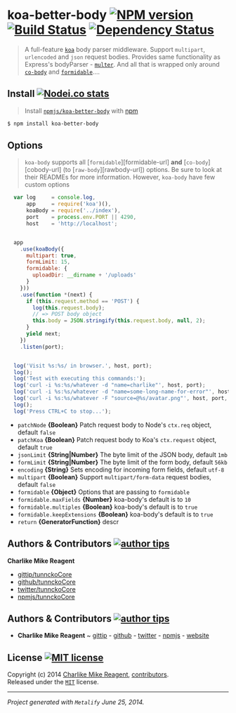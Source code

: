 # koa-better-body [![NPM version][npmjs-img]][npmjs-url] [![Build Status][travis-img]][travis-url] [![Dependency Status][depstat-img]][depstat-url]

> A full-feature [`koa`](https://github.com/koajs/koa) body parser middleware. Support `multipart`, `urlencoded` and `json` request bodies. Provides same functionality as Express's bodyParser - [`multer`](https://github.com/expressjs/multer). And all that is wrapped only around
[`co-body`](https://github.com/visionmedia/co-body) and [`formidable`](https://felixge/node-formidable)....


## Install [![Nodei.co stats][npmjs-install]][npmjs-url] 
> Install [`npmjs/koa-better-body`](http://npm.im/koa-better-body) with [npm](https://npm.im)

```bash
$ npm install koa-better-body
```

## Options

> `koa-body` supports all [`formidable`][formidable-url] **and** [`co-body`][cobody-url] (to [`raw-body`][rawbody-url]) options. Be sure to look at their READMEs for more information. However, `koa-body` have few custom options

```js
  var log     = console.log,
      app     = require('koa')(),
      koaBody = require('../index'),
      port    = process.env.PORT || 4290,
      host    = 'http://localhost';


  app
    .use(koaBody({
      multipart: true,
      formLimit: 15,
      formidable: {
        uploadDir: __dirname + '/uploads'
      }
    }))
    .use(function *(next) {
      if (this.request.method == 'POST') {
        log(this.request.body);
        // => POST body object
        this.body = JSON.stringify(this.request.body, null, 2);
      }
      yield next;
    })
    .listen(port);


  log('Visit %s:%s/ in browser.', host, port);
  log();
  log('Test with executing this commands:');
  log('curl -i %s:%s/whatever -d "name=charlike"', host, port);
  log('curl -i %s:%s/whatever -d "name=some-long-name-for-error"', host, port);
  log('curl -i %s:%s/whatever -F "source=@%s/avatar.png"', host, port, __dirname);
  log();
  log('Press CTRL+C to stop...');
```

- `patchNode` **{Boolean}** Patch request body to Node's `ctx.req` object, default `false`
- `patchKoa` **{Boolean}** Patch request body to Koa's `ctx.request` object, default `true`
- `jsonLimit` **{String|Number}** The byte limit of the JSON body, default `1mb`
- `formLimit` **{String|Number}** The byte limit of the form body, default `56kb`
- `encoding` **{String}** Sets encoding for incoming form fields, default `utf-8`
- `multipart` **{Boolean}** Support `multipart/form-data` request bodies, default `false`
- `formidable` **{Object}** Options that are passing to `formidable`
- `formidable.maxFields` **{Number}** koa-body's default is to `10`
- `formidable.multiples` **{Boolean}** koa-body's default is to `true`
- `formidable.keepExtensions` **{Boolean}** koa-body's default is to `true`
- `return` **{GeneratorFunction}** descr


## Authors & Contributors [![author tips][author-gittip-img]][author-gittip]
**Charlike Mike Reagent**
+ [gittip/tunnckoCore][author-gittip]
+ [github/tunnckoCore][author-github]
+ [twitter/tunnckoCore][author-twitter]
+ [npmjs/tunnckoCore][author-npmjs]


## Authors & Contributors [![author tips][author-gittip-img]][author-gittip]
+ **Charlike Mike Reagent** ~ [gittip][author-gittip] - [github][author-github] - [twitter][author-twitter] - [npmjs][author-npmjs] - [website][author-website]


## License [![MIT license][license-img]][license-url]
Copyright (c) 2014 [Charlike Mike Reagent][author-website], [contributors](https://github.com/tunnckoCore/koa-better-body/graphs/contributors).  
Released under the [`MIT`][license-url] license.

***
_Project generated with `Metalify` June 25, 2014._

[npmjs-url]: https://npm.im/koa-better-body
[npmjs-img]: http://img.shields.io/npm/v/koa-better-body.svg
[npmjs-install]: https://nodei.co/npm/koa-better-body.png?mini=true

[license-url]: https://github.com/tunnckoCore/koa-better-body/blob/master/license.md
[license-img]: http://img.shields.io/badge/license-MIT-blue.svg

[travis-url]: https://travis-ci.org/tunnckoCore/koa-better-body
[travis-img]: https://travis-ci.org/tunnckoCore/koa-better-body.png?branch=master

[depstat-url]: https://david-dm.org/tunnckoCore/koa-better-body
[depstat-img]: https://david-dm.org/tunnckoCore/koa-better-body.png

[author-gittip-img]: http://img.shields.io/gittip/tunnckoCore.svg
[author-gittip]: https://www.gittip.com/tunnckoCore
[author-github]: https://github.com/tunnckoCore
[author-twitter]: https://twitter.com/tunnckoCore

[author-website]: http://www.whistle-bg.tk
[author-npmjs]: https://npmjs.org/~tunnckocore
